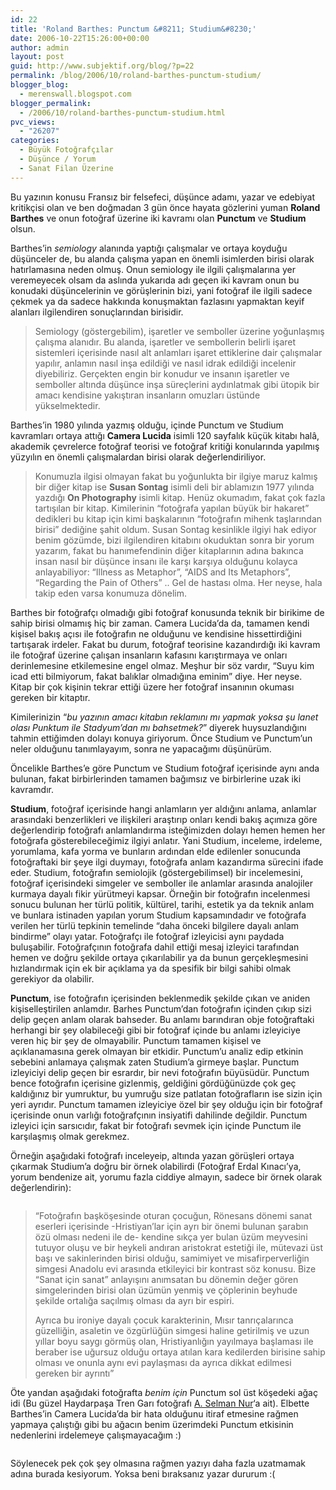 ```yaml
---
id: 22
title: 'Roland Barthes: Punctum &#8211; Studium&#8230;'
date: 2006-10-22T15:26:00+00:00
author: admin
layout: post
guid: http://www.subjektif.org/blog/?p=22
permalink: /blog/2006/10/roland-barthes-punctum-studium/
blogger_blog:
  - merenswall.blogspot.com
blogger_permalink:
  - /2006/10/roland-barthes-punctum-studium.html
pvc_views:
  - "26207"
categories:
  - Büyük Fotoğrafçılar
  - Düşünce / Yorum
  - Sanat Filan Üzerine
---
```

Bu yazının konusu Fransız bir felsefeci, düşünce adamı, yazar ve edebiyat kritikçisi olan ve ben doğmadan 3 gün önce hayata gözlerini yuman <span style="font-weight: bold;">Roland Barthes</span> ve onun fotoğraf üzerine iki kavramı olan <span style="font-weight: bold;">Punctum</span> ve <span style="font-weight: bold;">Studium</span> olsun.

Barthes&#8217;in <span style="font-style: italic;">semiology</span> alanında yaptığı çalışmalar ve ortaya koyduğu düşünceler de, bu alanda çalışma yapan en önemli isimlerden birisi olarak hatırlamasına neden olmuş. Onun semiology ile ilgili çalışmalarına yer veremeyecek olsam da aslında yukarıda adı geçen iki kavram onun bu konudaki düşüncelerinin ve görüşlerinin bizi, yani fotoğraf ile ilgili sadece çekmek ya da sadece hakkında konuşmaktan fazlasını yapmaktan keyif alanları ilgilendiren sonuçlarından birisidir.

> Semiology (göstergebilim), işaretler ve semboller üzerine yoğunlaşmış çalışma alanıdır. Bu alanda, işaretler ve sembollerin belirli işaret sistemleri içerisinde nasıl alt anlamları işaret ettiklerine dair çalışmalar yapılır, anlamın nasıl inşa edildiği ve nasıl idrak edildiği incelenir diyebiliriz. Gerçekten engin bir konudur ve insanın işaretler ve semboller altında düşünce inşa süreçlerini aydınlatmak gibi ütopik bir amacı kendisine yakıştıran insanların omuzları üstünde yükselmektedir.

Barthes&#8217;in 1980 yılında yazmış olduğu, içinde Punctum ve Studium kavramları ortaya attığı <span style="font-weight: bold;">Camera Lucida</span> isimli 120 sayfalık küçük kitabı halâ, akademik çevrelerce fotoğraf teorisi ve fotoğraf kritiği konularında yapılmış yüzyılın en önemli çalışmalardan birisi olarak değerlendiriliyor.

> Konumuzla ilgisi olmayan fakat bu yoğunlukta bir ilgiye maruz kalmış bir diğer kitap ise <span style="font-weight: bold;">Susan Sontag</span> isimli deli bir ablamızın 1977 yılında yazdığı <span style="font-weight: bold;">On Photography</span> isimli kitap. Henüz okumadım, fakat çok fazla tartışılan bir kitap. Kimilerinin &#8220;fotoğrafa yapılan büyük bir hakaret&#8221; dedikleri bu kitap için kimi başkalarının &#8220;fotoğrafın mihenk taşlarından birisi&#8221; dediğine şahit oldum. Susan Sontag kesinlikle ilgiyi hak ediyor benim gözümde, bizi ilgilendiren kitabını okuduktan sonra bir yorum yazarım, fakat bu hanımefendinin diğer kitaplarının adına bakınca insan nasıl bir düşünce insanı ile karşı karşıya olduğunu kolayca anlayabiliyor: &#8220;Illness as Metaphor&#8221;, &#8220;AIDS and Its Metaphors&#8221;, &#8220;Regarding the Pain of Others&#8221; .. Gel de hastası olma. Her neyse, hala takip eden varsa konumuza dönelim.

Barthes bir fotoğrafçı olmadığı gibi fotoğraf konusunda teknik bir birikime de sahip birisi olmamış hiç bir zaman. Camera Lucida&#8217;da da, tamamen kendi kişisel bakış açısı ile fotoğrafın ne olduğunu ve kendisine hissettirdiğini tartışarak irdeler. Fakat bu durum, fotoğraf teorisine kazandırdığı iki kavram ile fotoğraf üzerine çalışan insanların kafasını karıştırmaya ve onları derinlemesine etkilemesine engel olmaz. Meşhur bir söz vardır, &#8220;Suyu kim icad etti bilmiyorum, fakat balıklar olmadığına eminim&#8221; diye. Her neyse. Kitap bir çok kişinin tekrar ettiği üzere her fotoğraf insanının okuması gereken bir kitaptır.

Kimilerinizin &#8220;<span style="font-style: italic;">bu yazının amacı kitabın reklamını mı yapmak yoksa şu lanet olası Punktum ile Stadyum&#8217;dan mı bahsetmek?</span>&#8221; diyerek huysuzlandığını tahmin ettiğimden dolayı konuya giriyorum. Önce Studium ve Punctum&#8217;un neler olduğunu tanımlayayım, sonra ne yapacağımı düşünürüm.

Öncelikle Barthes&#8217;e göre Punctum ve Studium fotoğraf içerisinde aynı anda bulunan, fakat birbirlerinden tamamen bağımsız ve birbirlerine uzak iki kavramdır.

<span style="font-weight: bold;">Studium</span>, fotoğraf içerisinde hangi anlamların yer aldığını anlama, anlamlar arasındaki benzerlikleri ve ilişkileri araştırıp onları kendi bakış açımıza göre değerlendirip fotoğrafı anlamlandırma isteğimizden dolayı hemen hemen her fotoğrafa gösterebileceğimiz ilgiyi anlatır. Yani Studium, inceleme, irdeleme, yorumlama, kafa yorma ve bunların ardından elde edilenler sonucunda fotoğraftaki bir şeye ilgi duymayı, fotoğrafa anlam kazandırma sürecini ifade eder. Studium, fotoğrafın semiolojik (göstergebilimsel) bir incelemesini, fotoğraf içerisindeki simgeler ve semboller ile anlamlar arasında analojiler kurmaya dayalı fikir yürütmeyi kapsar. Örneğin bir fotoğrafın incelenmesi sonucu bulunan her türlü politik, kültürel, tarihi, estetik ya da teknik anlam ve bunlara istinaden yapılan yorum Studium kapsamındadır ve fotoğrafa verilen her türlü tepkinin temelinde &#8220;daha önceki bilgilere dayalı anlam bindirme&#8221; olayı yatar. Fotoğrafçı ile fotoğraf izleyicisi aynı paydada buluşabilir. Fotoğrafçının fotoğrafa dahil ettiği mesaj izleyici tarafından hemen ve doğru şekilde ortaya çıkarılabilir ya da bunun gerçekleşmesini hızlandırmak için ek bir açıklama ya da spesifik bir bilgi sahibi olmak gerekiyor da olabilir.

<span style="font-weight: bold;">Punctum</span>, ise fotoğrafın içerisinden beklenmedik şekilde çıkan ve aniden kişiselleştirilen anlamdır. Barhes Punctum&#8217;dan fotoğrafın içinden çıkıp sizi delip geçen anlam olarak bahseder. Bu anlamı barındıran obje fotoğraftaki herhangi bir şey olabileceği gibi bir fotoğraf içinde bu anlamı izleyiciye veren hiç bir şey de olmayabilir. Punctum tamamen kişisel ve açıklanamasına gerek olmayan bir etkidir. Punctum&#8217;u analiz edip etkinin sebebini anlamaya çalışmak zaten Studium&#8217;a girmeye başlar. Punctum izleyiciyi delip geçen bir esrardır, bir nevi fotoğrafın büyüsüdür. Punctum bence fotoğrafın içerisine gizlenmiş, geldiğini gördüğünüzde çok geç kaldığınız bir yumruktur, bu yumruğu size patlatan fotoğrafların ise sizin için yeri ayrıdır. Punctum tamamen izleyiciye özel bir şey olduğu için bir fotoğraf içerisinde onun varlığı fotoğrafçının insiyatifi dahilinde değildir. Punctum izleyici için sarsıcıdır, fakat bir fotoğrafı sevmek için içinde Punctum ile karşılaşmış olmak gerekmez.

Örneğin aşağıdaki fotoğrafı inceleyeip, altında yazan görüşleri ortaya çıkarmak Studium&#8217;a doğru bir örnek olabilirdi (Fotoğraf Erdal Kınacı&#8217;ya, yorum bendenize ait, yorumu fazla ciddiye almayın, sadece bir örnek olarak değerlendirin):

<p style="text-align: center;">
  <img class="aligncenter" title="'Kedi Fotoğrafı'" src="{{ site.baseurl }}/images/roland-barthes-punctum-studium-erdal-kinaci-kedi-fotografi.jpg" border="0" alt="" />
</p>

> &#8220;Fotoğrafın başköşesinde oturan çocuğun, Rönesans dönemi sanat eserleri içerisinde -Hristiyan’lar için ayrı bir önemi bulunan şarabın özü olması nedeni ile de- kendine sıkça yer bulan üzüm meyvesini tutuyor oluşu ve bir heykeli andıran aristokrat estetiği ile, mütevazi üst başı ve sakinlerinden birisi olduğu, samimiyet ve misafirperverliğin simgesi Anadolu evi arasında etkileyici bir kontrast söz konusu. Bize &#8220;Sanat için sanat&#8221; anlayışını anımsatan bu dönemin değer gören simgelerinden birisi olan üzümün yenmiş ve çöplerinin beyhude şekilde ortalığa saçılmış olması da ayrı bir espiri.
> 
> Ayrıca bu ironiye dayalı çocuk karakterinin, Mısır tanrıçalarınca güzelliğin, asaletin ve özgürlüğün simgesi haline getirilmiş ve uzun yıllar boyu saygı görmüş olan, Hristiyanlığın yayılmaya başlaması ile beraber ise uğursuz olduğu ortaya atılan kara kedilerden birisine sahip olması ve onunla aynı evi paylaşması da ayrıca dikkat edilmesi gereken bir ayrıntı&#8221;

Öte yandan aşağıdaki fotoğrafta <span style="font-style: italic;">benim için</span> Punctum sol üst köşedeki ağaç idi (Bu güzel Haydarpaşa Tren Garı fotoğrafı [A. Selman Nur](http://www.flickr.com/photos/selman/)&#8216;a ait). Elbette Barthes&#8217;in Camera Lucida&#8217;da bir hata olduğunu itiraf etmesine rağmen yapmaya çalıştığı gibi bu ağacın benim üzerimdeki Punctum etkisinin nedenlerini irdelemeye çalışmayacağım :)

<img style="margin: 0px auto 10px; display: block; text-align: center;" title="Haydarpaşa Garı" src="{{ site.baseurl }}/images/roland-barthes-punctum-studium-selman-haydarpasa-gari-700058.jpg" border="0" alt="" />

Söylenecek pek çok şey olmasına rağmen yazıyı daha fazla uzatmamak adına burada kesiyorum. Yoksa beni bıraksanız yazar dururum :(
